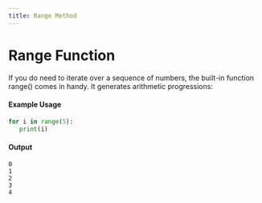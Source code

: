 ```yaml
---
title: Range Method
---
```

# Range Function
If you do need to iterate over a sequence of numbers, the built-in function range() comes in handy. It generates arithmetic progressions:

#### Example Usage
 ```py
for i in range(5):
    print(i)
 ```
 
 #### Output
 ```
0
1
2
3
4
 ```
 
